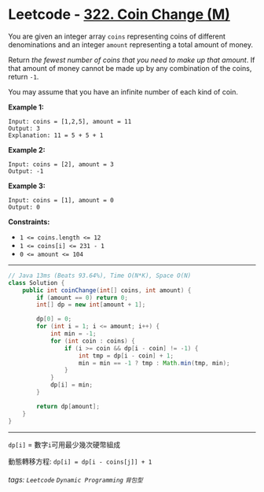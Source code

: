 # Leetcode - [322. Coin Change (M)](https://leetcode.com/problems/coin-change/)

You are given an integer array `coins` representing coins of different denominations and an integer `amount` representing a total amount of money.

Return _the fewest number of coins that you need to make up that amount_. If that amount of money cannot be made up by any combination of the coins, return `-1`.

You may assume that you have an infinite number of each kind of coin.

**Example 1:**
```
Input: coins = [1,2,5], amount = 11
Output: 3
Explanation: 11 = 5 + 5 + 1
```
**Example 2:**
```
Input: coins = [2], amount = 3
Output: -1
```
**Example 3:**
```
Input: coins = [1], amount = 0
Output: 0
```
**Constraints:**

-   `1 <= coins.length <= 12`
-   `1 <= coins[i] <= 231 - 1`
-   `0 <= amount <= 104`

---
```java
// Java 13ms (Beats 93.64%), Time O(N*K), Space O(N) 
class Solution {
    public int coinChange(int[] coins, int amount) {
        if (amount == 0) return 0;
        int[] dp = new int[amount + 1];

        dp[0] = 0;
        for (int i = 1; i <= amount; i++) {
            int min = -1;
            for (int coin : coins) {
                if (i >= coin && dp[i - coin] != -1) {
                    int tmp = dp[i - coin] + 1;
                    min = min == -1 ? tmp : Math.min(tmp, min);
                }
            }
            dp[i] = min;
        }

        return dp[amount];
    }
}
```
---
`dp[i]` = 數字`i`可用最少幾次硬幣組成

動態轉移方程: 
`dp[i] = dp[i - coins[j]] + 1`



###### tags: `Leetcode` `Dynamic Programming` `背包型`